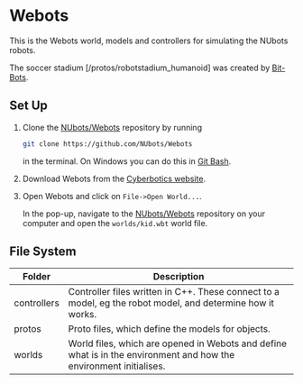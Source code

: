 # Webots

This is the Webots world, models and controllers for simulating the NUbots robots.

The soccer stadium [/protos/robotstadium_humanoid] was created by [Bit-Bots](https://github.com/bit-bots/wolfgang_robot).

## Set Up

1. Clone the [NUbots/Webots](https://github.com/NUbots/Webots/) repository by running

    ```sh
    git clone https://github.com/NUbots/Webots
    ```

    in the terminal. On Windows you can do this in [Git Bash](https://gitforwindows.org/).

2. Download Webots from the [Cyberbotics website](https://cyberbotics.com/). 

3. Open Webots and click on `File->Open World...`. 

    In the pop-up, navigate to the [NUbots/Webots](https://github.com/NUbots/Webots/) repository on your computer and open the `worlds/kid.wbt` world file.

## File System

| Folder      | Description                                                                                                        |
| ----------- | ------------------------------------------------------------------------------------------------------------------ |
| controllers | Controller files written in C++. These connect to a model, eg the robot model, and determine how it works.         |
| protos      | Proto files, which define the models for objects.                                                                  |
| worlds      | World files, which are opened in Webots and define what is in the environment and how the environment initialises. |
